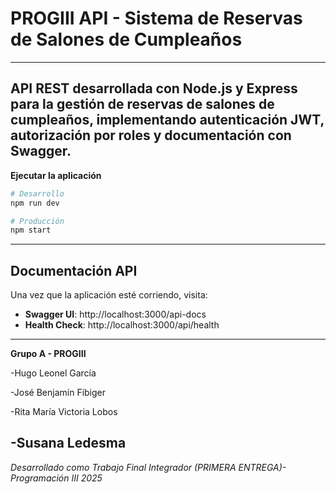 # PROGIII API - Sistema de Reservas de Salones de Cumpleaños
---

API REST desarrollada con Node.js y Express para la gestión de reservas de salones de cumpleaños, implementando autenticación JWT, autorización por roles y documentación con Swagger.
---

 **Ejecutar la aplicación**
```bash
# Desarrollo
npm run dev

# Producción
npm start
```
---


##  Documentación API

Una vez que la aplicación esté corriendo, visita:
- **Swagger UI**: http://localhost:3000/api-docs
- **Health Check**: http://localhost:3000/api/health
---


**Grupo A - PROGIII**


-Hugo Leonel García

-José Benjamín Fibiger

-Rita María Victoria Lobos

-Susana Ledesma
---

*Desarrollado como Trabajo Final Integrador (PRIMERA ENTREGA)- Programación III 2025*